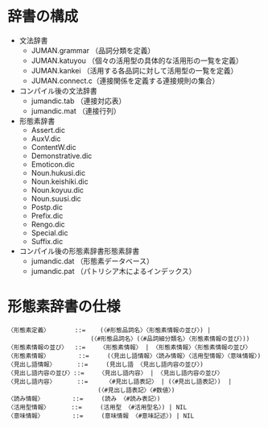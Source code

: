 
# 辞書の構成

- 文法辞書
    - JUMAN.grammar （品詞分類を定義）
    - JUMAN.katuyou （個々の活用型の具体的な活用形の一覧を定義）
    - JUMAN.kankei （活用する各品詞に対して活用型の一覧を定義）
    - JUMAN.connect.c（連接関係を定義する連接規則の集合）
- コンパイル後の文法辞書
    - jumandic.tab （連接対応表）
    - jumandic.mat （連接行列）
- 形態素辞書
    - Assert.dic
    - AuxV.dic
    - ContentW.dic
    - Demonstrative.dic
    - Emoticon.dic
    - Noun.hukusi.dic
    - Noun.keishiki.dic
    - Noun.koyuu.dic
    - Noun.suusi.dic
    - Postp.dic
    - Prefix.dic
    - Rengo.dic
    - Special.dic
    - Suffix.dic
- コンパイル後の形態素辞書形態素辞書
    - jumandic.dat （形態素データベース）
    - jumandic.pat （パトリシア木によるインデックス）


# 形態素辞書の仕様


    〈形態素定義〉       ::=    (〈#形態品詞名〉〈形態素情報の並び〉) |                        
                           (〈#形態品詞名〉(〈#品詞細分類名〉〈形態素情報の並び〉))        
    〈形態素情報の並び〉  ::=    〈形態素情報〉 | 〈形態素情報〉〈形態素情報の並び〉        
    〈形態素情報〉        ::=     (〈見出し語情報〉〈読み情報〉〈活用型情報〉〈意味情報〉)        
    〈見出し語情報〉      ::=     (見出し語 〈見出し語内容の並び〉)         
    〈見出し語内容の並び〉::=    〈見出し語内容〉 | 〈見出し語内容の並び〉        
    〈見出し語内容〉      ::=     〈#見出し語表記〉 | (〈#見出し語表記〉)  |         
                             (〈#見出し語表記〉〈#数値〉)         
    〈読み情報〉        ::=     (読み 〈#読み表記〉)         
    〈活用型情報〉      ::=     (活用型 〈#活用型名〉) | NIL         
    〈意味情報〉        ::=     (意味情報 〈#意味記述〉) | NIL




